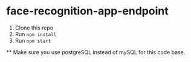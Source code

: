 # face-recognition-app-endpoint

1. Clone this repo
2. Run `npm install`
3. Run `npm start`

** Make sure you use postgreSQL instead of mySQL for this code base.
